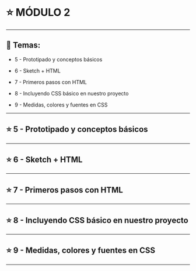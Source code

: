 # :star: MÓDULO 2

---

## :book: Temas:

- 5 - Prototipado y conceptos básicos

- 6 - Sketch + HTML

- 7 - Primeros pasos con HTML

- 8 - Incluyendo CSS básico en nuestro proyecto

- 9 - Medidas, colores y fuentes en CSS

---

## :star: 5 - Prototipado y conceptos básicos

---

## :star: 6 - Sketch + HTML

---

## :star: 7 - Primeros pasos con HTML

---

## :star: 8 - Incluyendo CSS básico en nuestro proyecto

---

## :star: 9 - Medidas, colores y fuentes en CSS

---
